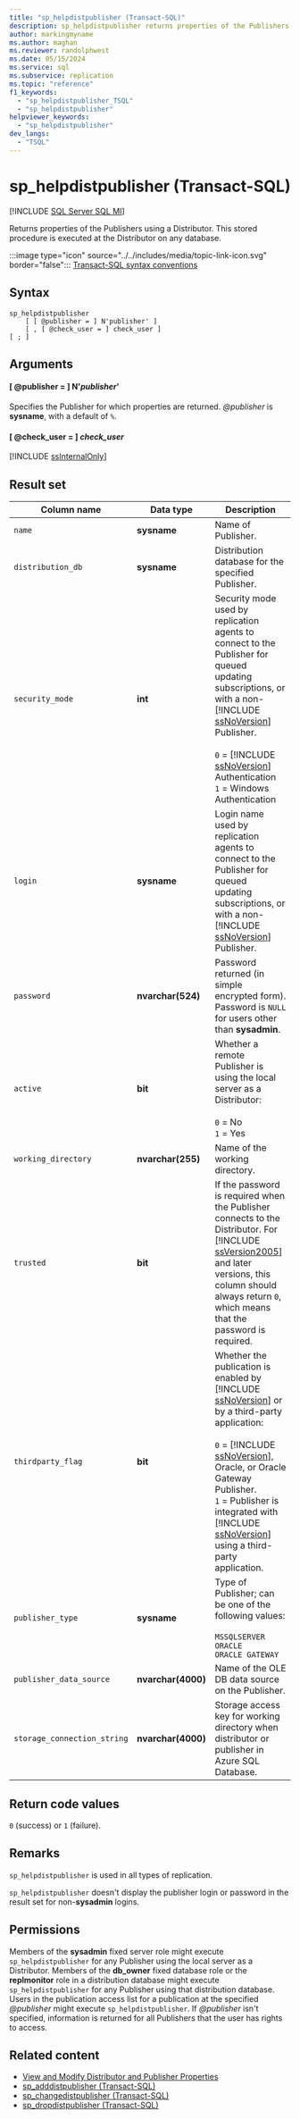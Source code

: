 ```yaml
---
title: "sp_helpdistpublisher (Transact-SQL)"
description: sp_helpdistpublisher returns properties of the Publishers using a Distributor.
author: markingmyname
ms.author: maghan
ms.reviewer: randolphwest
ms.date: 05/15/2024
ms.service: sql
ms.subservice: replication
ms.topic: "reference"
f1_keywords:
  - "sp_helpdistpublisher_TSQL"
  - "sp_helpdistpublisher"
helpviewer_keywords:
  - "sp_helpdistpublisher"
dev_langs:
  - "TSQL"
---
```

# sp_helpdistpublisher (Transact-SQL)

[!INCLUDE [SQL Server SQL MI](../../includes/applies-to-version/sql-asdbmi.md)]

Returns properties of the Publishers using a Distributor. This stored procedure is executed at the Distributor on any database.

:::image type="icon" source="../../includes/media/topic-link-icon.svg" border="false"::: [Transact-SQL syntax conventions](../../t-sql/language-elements/transact-sql-syntax-conventions-transact-sql.md)

## Syntax

```syntaxsql
sp_helpdistpublisher
    [ [ @publisher = ] N'publisher' ]
    [ , [ @check_user = ] check_user ]
[ ; ]
```

## Arguments

#### [ @publisher = ] N'*publisher*'

Specifies the Publisher for which properties are returned. *@publisher* is **sysname**, with a default of `%`.

#### [ @check_user = ] *check_user*

[!INCLUDE [ssInternalOnly](../../includes/ssinternalonly-md.md)]

## Result set

| Column name | Data type | Description |
| --- | --- | --- |
| `name` | **sysname** | Name of Publisher. |
| `distribution_db` | **sysname** | Distribution database for the specified Publisher. |
| `security_mode` | **int** | Security mode used by replication agents to connect to the Publisher for queued updating subscriptions, or with a non-[!INCLUDE [ssNoVersion](../../includes/ssnoversion-md.md)] Publisher.<br /><br />`0` = [!INCLUDE [ssNoVersion](../../includes/ssnoversion-md.md)] Authentication<br />`1` = Windows Authentication |
| `login` | **sysname** | Login name used by replication agents to connect to the Publisher for queued updating subscriptions, or with a non-[!INCLUDE [ssNoVersion](../../includes/ssnoversion-md.md)] Publisher. |
| `password` | **nvarchar(524)** | Password returned (in simple encrypted form). Password is `NULL` for users other than **sysadmin**. |
| `active` | **bit** | Whether a remote Publisher is using the local server as a Distributor:<br /><br />`0` = No<br />`1` = Yes |
| `working_directory` | **nvarchar(255)** | Name of the working directory. |
| `trusted` | **bit** | If the password is required when the Publisher connects to the Distributor. For [!INCLUDE [ssVersion2005](../../includes/ssversion2005-md.md)] and later versions, this column should always return `0`, which means that the password is required. |
| `thirdparty_flag` | **bit** | Whether the publication is enabled by [!INCLUDE [ssNoVersion](../../includes/ssnoversion-md.md)] or by a third-party application:<br /><br />`0` = [!INCLUDE [ssNoVersion](../../includes/ssnoversion-md.md)], Oracle, or Oracle Gateway Publisher.<br />`1` = Publisher is integrated with [!INCLUDE [ssNoVersion](../../includes/ssnoversion-md.md)] using a third-party application. |
| `publisher_type` | **sysname** | Type of Publisher; can be one of the following values:<br /><br />`MSSQLSERVER`<br />`ORACLE`<br />`ORACLE GATEWAY` |
| `publisher_data_source` | **nvarchar(4000)** | Name of the OLE DB data source on the Publisher. |
| `storage_connection_string` | **nvarchar(4000)** | Storage access key for working directory when distributor or publisher in Azure SQL Database. |

## Return code values

`0` (success) or `1` (failure).

## Remarks

`sp_helpdistpublisher` is used in all types of replication.

`sp_helpdistpublisher` doesn't display the publisher login or password in the result set for non-**sysadmin** logins.

## Permissions

Members of the **sysadmin** fixed server role might execute `sp_helpdistpublisher` for any Publisher using the local server as a Distributor. Members of the **db_owner** fixed database role or the **replmonitor** role in a distribution database might execute `sp_helpdistpublisher` for any Publisher using that distribution database. Users in the publication access list for a publication at the specified *@publisher* might execute `sp_helpdistpublisher`. If *@publisher* isn't specified, information is returned for all Publishers that the user has rights to access.

## Related content

- [View and Modify Distributor and Publisher Properties](../replication/view-and-modify-distributor-and-publisher-properties.md)
- [sp_adddistpublisher (Transact-SQL)](sp-adddistpublisher-transact-sql.md)
- [sp_changedistpublisher (Transact-SQL)](sp-changedistpublisher-transact-sql.md)
- [sp_dropdistpublisher (Transact-SQL)](sp-dropdistpublisher-transact-sql.md)
